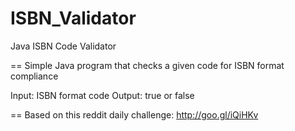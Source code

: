 # ISBN_Validator
Java ISBN Code Validator

==
Simple Java program that checks a given code for ISBN format compliance

Input: ISBN format code
Output: true or false

==
Based on this reddit daily challenge:
http://goo.gl/iQiHKv

